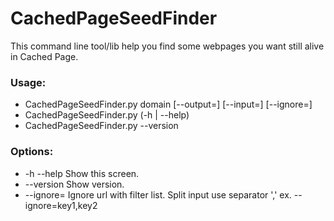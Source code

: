 # CachedPageSeedFinder
This command line tool/lib help you find some webpages you want still alive in Cached Page.

### Usage:
* CachedPageSeedFinder.py domain <domain> [--output=<ofname>] [--input=<dfname>] [--ignore=<list>]
* CachedPageSeedFinder.py (-h | --help)
* CachedPageSeedFinder.py --version

### Options:
* -h --help       Show this screen.
* --version       Show version.
* --ignore=<list> Ignore url with filter list. Split input use separator ',' ex. --ignore=key1,key2